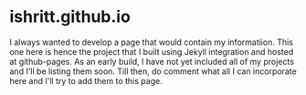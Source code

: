 # ishritt.github.io

I always wanted to develop a page that would contain my informatiion. This one here is hence the project that I built using Jekyll integration and hosted at github-pages. As an early build, I have not yet included all of my projects and I'll be listing them soon. Till then, do comment what all I can incorporate here and I'll try to add them to this page. 

